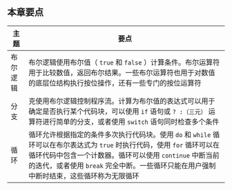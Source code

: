 ## 本章要点

| 主题 | 要点 |
|-|-|
| 布尔逻辑 | 布尔逻辑使用布尔值（ `true` 和 `false` ）计算条件。布尔运算符用于比较数值，返回布尔结果。一些布尔运算符也用于对数值的底层位结构执行按位操作，还有一些专门的按位运算符 |
| 分支 | 克使用布尔逻辑控制程序流。计算为布尔值的表达式可以用于确定是否执行某个代码块，可以使用 `if` 语句或 `? :（三元）` 运算符进行简单的分支，或者使用 `switch` 语句同时检查多个条件 |
| 循环 | 循环允许根据指定的条件多次执行代码块。使用 `do` 和 `while` 循环可以在布尔表达式为 `true` 时执行代码，使用 `for` 循环可以在循环代码中包含一个计数器。循环可以使用 `continue` 中断当前的迭代，或者使用 `break` 完全中断。一些循环只能在用户强制中断时结束，这些循环称为无限循环 |